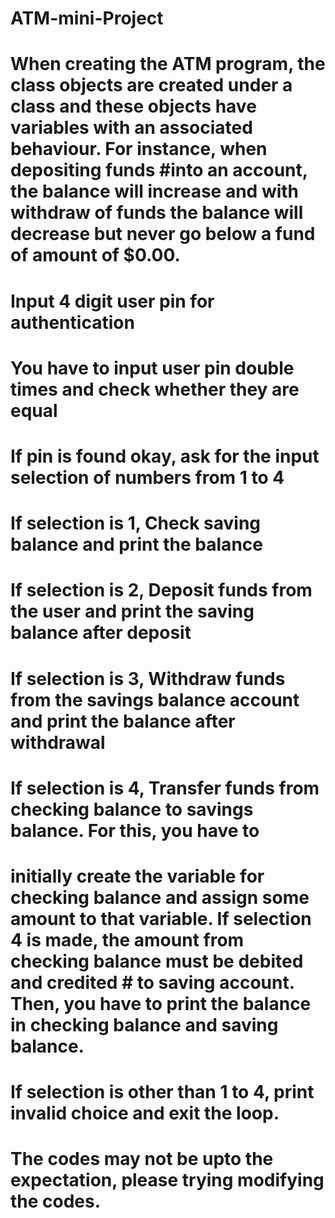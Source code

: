 # ATM-mini-Project
# When creating the ATM program, the class objects are created under a class and these objects have variables with an associated behaviour. For instance, when depositing funds #into an account, the balance will increase and with withdraw of funds the balance will decrease but never go below a fund of amount of $0.00.
# Input 4 digit user pin for authentication
# You have to input user pin double times and check whether they are equal
# If pin is found okay, ask for the input selection of numbers from 1 to 4
# If selection is 1, Check saving balance and print the balance
# If selection is 2, Deposit funds from the user and print the saving balance after deposit
# If selection is 3, Withdraw funds from the savings balance account and print the balance after withdrawal
# If selection is 4, Transfer funds from checking balance to savings balance. For this, you have to
# initially create the variable for checking balance and assign some amount to that variable. If selection 4 is made, the amount from checking balance must be debited and credited # to saving account. Then, you have to print the balance in checking balance and saving balance.
# If selection is other than 1 to 4, print invalid choice and exit the loop.

# The codes may not be upto the expectation, please trying modifying the codes.
